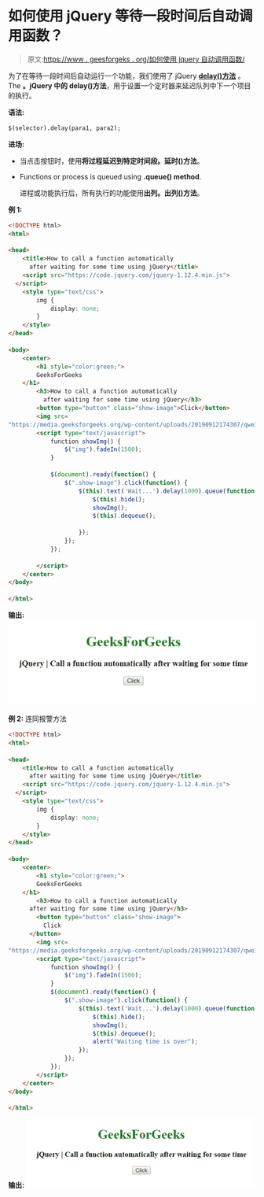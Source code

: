 # 如何使用 jQuery 等待一段时间后自动调用函数？

> 原文:[https://www . geesforgeks . org/如何使用 jquery 自动调用函数/](https://www.geeksforgeeks.org/how-to-call-a-function-automatically-after-waiting-for-some-time-using-jquery/)

为了在等待一段时间后自动运行一个功能，我们使用了 jQuery [**delay()方法**](https://www.geeksforgeeks.org/jquery-delay-with-examples/) 。
The **。jQuery 中的 delay()方法**，用于设置一个定时器来延迟队列中下一个项目的执行。

**语法:**

```html
$(selector).delay(para1, para2);
```

**进场:**

*   当点击按钮时，使用**将过程延迟到特定时间段。延时()方法**。
*   Functions or process is queued using **.queue() method**.

    进程或功能执行后，所有执行的功能使用**出列。出列()方法**。

**例 1:**

```html
<!DOCTYPE html>
<html>

<head>
    <title>How to call a function automatically 
      after waiting for some time using jQuery</title>
    <script src="https://code.jquery.com/jquery-1.12.4.min.js">
  </script>
    <style type="text/css">
        img {
            display: none;
        }
    </style>
</head>

<body>
    <center>
        <h1 style="color:green;"> 
        GeeksForGeeks 
    </h1>
        <h3>How to call a function automatically 
          after waiting for some time using jQuery</h3>
        <button type="button" class="show-image">Click</button>
        <img src=
"https://media.geeksforgeeks.org/wp-content/uploads/20190912174307/qwe1.png" />
        <script type="text/javascript">
            function showImg() {
                $("img").fadeIn(1500);
            }

            $(document).ready(function() {
                $(".show-image").click(function() {
                    $(this).text('Wait...').delay(1000).queue(function() {
                        $(this).hide();
                        showImg();
                        $(this).dequeue();

                    });
                });
            });

        </script>
    </center>
</body>

</html>
```

**输出:**
![](img/194dee3f29c763e5b7c65adac35782c1.png)

**例 2:** 连同报警方法

```html
<!DOCTYPE html>
<html>

<head>
    <title>How to call a function automatically 
      after waiting for some time using jQuerye</title>
    <script src="https://code.jquery.com/jquery-1.12.4.min.js">
  </script>
    <style type="text/css">
        img {
            display: none;
        }
    </style>
</head>

<body>
    <center>
        <h1 style="color:green;"> 
        GeeksForGeeks 
    </h1>
        <h3>How to call a function automatically 
      after waiting for some time using jQuery</h3>
        <button type="button" class="show-image">
          Click
      </button>
        <img src=
"https://media.geeksforgeeks.org/wp-content/uploads/20190912174307/qwe1.png" />
        <script type="text/javascript">
            function showImg() {
                $("img").fadeIn(1500);
            }
            $(document).ready(function() {
                $(".show-image").click(function() {
                    $(this).text('Wait...').delay(1000).queue(function() {
                        $(this).hide();
                        showImg();
                        $(this).dequeue();
                        alert("Waiting time is over");
                    });
                });
            });
        </script>
    </center>
</body>

</html>
```

**输出:**
![](img/6a7628b06f6edc9d5781f219a9813484.png)